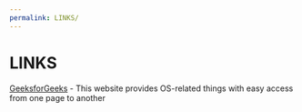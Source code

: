 ```yaml
---
permalink: LINKS/
---
```

# LINKS
[GeeksforGeeks](https://www.geeksforgeeks.org/operating-systems/) - This website provides OS-related things with easy access from one page to another

